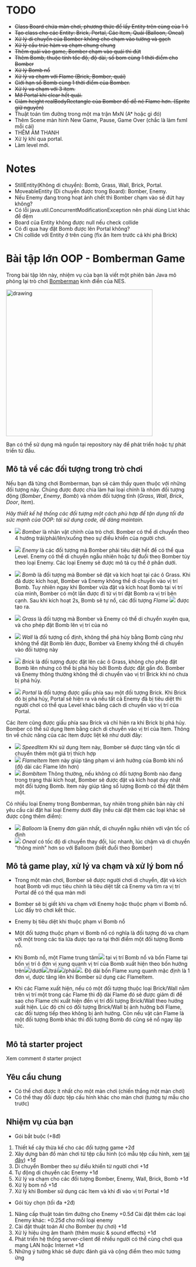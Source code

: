 # TODO
- ~~Class Board chứa màn chơi, phương thức để lấy Entity trên cùng của 1 ô~~
- ~~Tạo class cho các Entity: Brick, Portal, Các Item, Quái (Balloon, Oneal)~~
- ~~Xử lý di chuyển của Bomber không cho chạm vào tường và gạch~~
- ~~Xử lý cấu trúc hàm va chạm chung chung~~
- ~~Thêm quái vào game, Bomber chạm vào quái thì đứt~~
- ~~Thêm Bomb, thuộc tính tốc độ, độ dài, số bom cùng 1 thời điểm  cho Bomber~~
- ~~Xử lý Bomb nổ~~
- ~~Xử lý va chạm với Flame (Brick, Bomber, quái)~~
- ~~Giới hạn số Bomb cùng 1 thời điểm của Bomber.~~
- ~~Xử lý va chạm với 3 item.~~
- ~~Mở Portal khi clear hết quái.~~
- ~~Giảm height realBodyRectangle của Bomber để dễ né Flame hơn. (Sprite giữ nguyên)~~
- Thuật toán tìm đường trong một ma trận MxN (A* hoặc gì đó)
- Thêm Scene màn hình New Game, Pause, Game Over (chắc là làm fxml mỗi cái)
- THÊM ÂM THANH
- Xử lý khi qua portal.
- Làm level mới.

# Notes
- StillEntity(Không di chuyển): Bomb, Grass, Wall, Brick, Portal.
- MoveableEntity (Di chuyển được trong Board): Bomber, Enemy.
- Nếu Enemy đang trong hoạt ảnh chết thì Bomber chạm vào sẽ đứt hay không?
- Có lỗi java.util.ConcurrentModificationException nên phải dùng List khác để đệm
- Board của Entity không được null nếu check collide
- Có đi qua hay đặt Bomb được lên Portal không?
- Chỉ collide với Entity ở trên cùng (fix ăn Item trước cả khi phá Brick)


# Bài tập lớn OOP - Bomberman Game

Trong bài tập lớn này, nhiệm vụ của bạn là viết một phiên bản Java mô phỏng lại trò chơi [Bomberman](https://www.youtube.com/watch?v=mKIOVwqgSXM) kinh điển của NES.

<img src="res/demo.png" alt="drawing" width="400"/>

Bạn có thể sử dụng mã nguồn tại repository này để phát triển hoặc tự phát triển từ đầu.

## Mô tả về các đối tượng trong trò chơi
Nếu bạn đã từng chơi Bomberman, bạn sẽ cảm thấy quen thuộc với những đối tượng này. Chúng được được chia làm hai loại chính là nhóm đối tượng động (*Bomber*, *Enemy*, *Bomb*) và nhóm đối tượng tĩnh (*Grass*, *Wall*, *Brick*, *Door*, *Item*).

*Hãy thiết kế hệ thống các đối tượng một cách phù hợp để tận dụng tối đa sức mạnh của OOP: tái sử dụng code, dễ dàng maintain.*

- ![](res/sprites/player_down.png) *Bomber* là nhân vật chính của trò chơi. Bomber có thể di chuyển theo 4 hướng trái/phải/lên/xuống theo sự điều khiển của người chơi. 
- ![](res/sprites/balloom_left1.png) *Enemy* là các đối tượng mà Bomber phải tiêu diệt hết để có thể qua Level. Enemy có thể di chuyển ngẫu nhiên hoặc tự đuổi theo Bomber tùy theo loại Enemy. Các loại Enemy sẽ được mô tả cụ thể ở phần dưới.
- ![](res/sprites/bomb.png) *Bomb* là đối tượng mà Bomber sẽ đặt và kích hoạt tại các ô Grass. Khi đã được kích hoạt, Bomber và Enemy không thể di chuyển vào vị trí Bomb. Tuy nhiên ngay khi Bomber vừa đặt và kích hoạt Bomb tại ví trí của mình, Bomber có một lần được đi từ vị trí đặt Bomb ra vị trí bên cạnh. Sau khi kích hoạt 2s, Bomb sẽ tự nổ, các đối tượng *Flame* ![](res/sprites/explosion_horizontal.png) được tạo ra.


- ![](res/sprites/grass.png) *Grass* là đối tượng mà Bomber và Enemy có thể di chuyển xuyên qua, và cho phép đặt Bomb lên vị trí của nó
- ![](res/sprites/wall.png) *Wall* là đối tượng cố định, không thể phá hủy bằng Bomb cũng như không thể đặt Bomb lên được, Bomber và Enemy không thể di chuyển vào đối tượng này
- ![](res/sprites/brick.png) *Brick* là đối tượng được đặt lên các ô Grass, không cho phép đặt Bomb lên nhưng có thể bị phá hủy bởi Bomb được đặt gần đó. Bomber và Enemy thông thường không thể di chuyển vào vị trí Brick khi nó chưa bị phá hủy.


- ![](res/sprites/portal.png) *Portal* là đối tượng được giấu phía sau một đối tượng Brick. Khi Brick đó bị phá hủy, Portal sẽ hiện ra và nếu tất cả Enemy đã bị tiêu diệt thì người chơi có thể qua Level khác bằng cách di chuyển vào vị trí của Portal.

Các *Item* cũng được giấu phía sau Brick và chỉ hiện ra khi Brick bị phá hủy. Bomber có thể sử dụng Item bằng cách di chuyển vào vị trí của Item. Thông tin về chức năng của các Item được liệt kê như dưới đây:
- ![](res/sprites/powerup_speed.png) *SpeedItem* Khi sử dụng Item này, Bomber sẽ được tăng vận tốc di chuyển thêm một giá trị thích hợp
- ![](res/sprites/powerup_flames.png) *FlameItem* Item này giúp tăng phạm vi ảnh hưởng của Bomb khi nổ (độ dài các Flame lớn hơn)
- ![](res/sprites/powerup_bombs.png) *BombItem* Thông thường, nếu không có đối tượng Bomb nào đang trong trạng thái kích hoạt, Bomber sẽ được đặt và kích hoạt duy nhất một đối tượng Bomb. Item này giúp tăng số lượng Bomb có thể đặt thêm một.

Có nhiều loại Enemy trong Bomberman, tuy nhiên trong phiên bản này chỉ yêu cầu cài đặt hai loại Enemy dưới đây (nếu cài đặt thêm các loại khác sẽ được cộng thêm điểm):
- ![](res/sprites/balloom_left1.png) *Balloom* là Enemy đơn giản nhất, di chuyển ngẫu nhiên với vận tốc cố định
- ![](res/sprites/oneal_left1.png) *Oneal* có tốc độ di chuyển thay đổi, lúc nhanh, lúc chậm và di chuyển "thông minh" hơn so với Balloom (biết đuổi theo Bomber)

## Mô tả game play, xử lý va chạm và xử lý bom nổ
- Trong một màn chơi, Bomber sẽ được người chơi di chuyển, đặt và kích hoạt Bomb với mục tiêu chính là tiêu diệt tất cả Enemy và tìm ra vị trí Portal để có thể qua màn mới
- Bomber sẽ bị giết khi va chạm với Enemy hoặc thuộc phạm vi Bomb nổ. Lúc đấy trò chơi kết thúc.
- Enemy bị tiêu diệt khi thuộc phạm vi Bomb nổ
- Một đối tượng thuộc phạm vi Bomb nổ có nghĩa là đối tượng đó va chạm với một trong các tia lửa được tạo ra tại thời điểm một đối tượng Bomb nổ.

- Khi Bomb nổ, một Flame trung tâm![](res/sprites/bomb_exploded.png) tại vị trí Bomb nổ và bốn Flame tại bốn vị trí ô đơn vị xung quanh vị trí của Bomb xuất hiện theo bốn hướng trên![](res/sprites/explosion_vertical.png)/dưới![](res/sprites/explosion_vertical.png)/trái![](res/sprites/explosion_horizontal.png)/phải![](res/sprites/explosion_horizontal.png). Độ dài bốn Flame xung quanh mặc định là 1 đơn vị, được tăng lên khi Bomber sử dụng các FlameItem.
- Khi các Flame xuất hiện, nếu có một đối tượng thuộc loại Brick/Wall nằm trên vị trí một trong các Flame thì độ dài Flame đó sẽ được giảm đi để sao cho Flame chỉ xuất hiện đến vị trí đối tượng Brick/Wall theo hướng xuất hiện. Lúc đó chỉ có đối tượng Brick/Wall bị ảnh hưởng bởi Flame, các đối tượng tiếp theo không bị ảnh hưởng. Còn nếu vật cản Flame là một đối tượng Bomb khác thì đối tượng Bomb đó cũng sẽ nổ ngay lập tức.

## Mô tả starter project
Xem comment ở starter project

## Yêu cầu chung
- Có thể chơi được ít nhất cho một màn chơi (chiến thắng một màn chơi)
- Có thể thay đổi được tệp cấu hình khác cho màn chơi (tương tự mẫu cho trước)

## Nhiệm vụ của bạn
- Gói bắt buộc (+8đ)
1. Thiết kế cây thừa kế cho các đối tượng game +2đ
2. Xây dựng bản đồ màn chơi từ tệp cấu hình (có mẫu tệp cấu hình, xem [tại đây](https://raw.githubusercontent.com/bqcuong/bomberman-starter/starter-2/res/levels/Level1.txt)) +1đ
3. Di chuyển Bomber theo sự điều khiển từ người chơi +1đ
4. Tự động di chuyển các Enemy +1đ
5. Xử lý va chạm cho các đối tượng Bomber, Enemy, Wall, Brick, Bomb +1đ
6. Xử lý bom nổ +1đ
7. Xử lý khi Bomber sử dụng các Item và khi đi vào vị trí Portal +1đ

- Gói tùy chọn (tối đa +2đ)
1. Nâng cấp thuật toán tìm đường cho Enemy +0.5đ
   Cài đặt thêm các loại Enemy khác: +0.25đ cho mỗi loại enemy
2. Cài đặt thuật toán AI cho Bomber (tự chơi) +1đ
3. Xử lý hiệu ứng âm thanh (thêm music & sound effects) +1đ
4. Phát triển hệ thống server-client để nhiều người có thể cùng chơi qua mạng LAN hoặc Internet +1đ
5. Những ý tưởng khác sẽ được đánh giá và cộng điểm theo mức tương ứng
